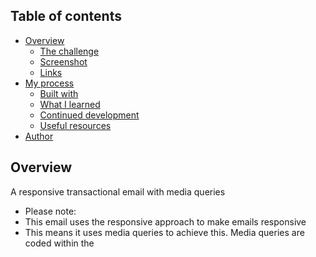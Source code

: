 ## Table of contents

- [Overview](#overview)
  - [The challenge](#the-challenge)
  - [Screenshot](#screenshot)
  - [Links](#links)
- [My process](#my-process)
  - [Built with](#built-with)
  - [What I learned](#what-i-learned)
  - [Continued development](#continued-development)
  - [Useful resources](#useful-resources)
- [Author](#author)

## Overview

A responsive transactional email with media queries

- Please note:
- This email uses the responsive approach to make emails responsive
- This means it uses media queries to achieve this. Media queries are coded within the <style> tag in the <head> tag and although most modern email apps support media queries some don't.
- If viewed in a Gmail app, emails for non-Gmail accounts for example don't support the <style> tag and hence no media queries.
- This email will not look responsive if viewed from the Gmail app on Android and Outlook.
- To build emails that is responsive for all environments, including
  the email apps that do not support modern CSS like media queries I use the fluid hybrid approach to responsive email development.
- Please see examples of this approach in my other emails on my website https://www.annie-indreiten.com/

### The challenge

- Creating a transactional responsive email with media queries.
- Most email apps support modern CSS and media queries but as mentioned above this email doesn't work on small screens
  viewed on Gmail apps or outlook.
- This is a transactional email so I didn't use many media queries.
- The email is being made responsive mainly from setting the container of the email to have a width of 100%. I set this as a media query within the <style> tag

### Screenshot

![](./images/READMEimg.png)

### Links

- Live Site URL: https://

## My process

- Based on a transactional email I received in my own email inbox
- I optimised and hosted the images online
- I coded the email follwing the CSS2 specificaton, using tables, inline CSS and some media queries to make it responsive
- As it's a transactional email not many media queries were used
  as everything needed to be displayed in one column.
- The best way to approach this type of email is by making the container of the email to be a width of 100% once you are in a smaller screen size than the maximum desktop screen size of 510px, i.e less than 479px
- I used the Desktop-first approach as that's the best practice for email development
- Made it look as good as possible for dark mode
- I tested my email using Litmus.
- I uploaded the email to the web via

### Built with

- HTML5 markup with CSS2
- An HTML Tag that defines the XML and OOMXML(Office Open XML) which the HTML document needs for the email to work on Outlook on Windows
- An Apple Scaling Meta Tag that prevents any unwanted scaling or zooming from Apple
- An IE9 Meta Tage used for improving rendering in Iternet Explorer 9 or lower
- Ab XML Tag ensures that Microsoft Outlook transforms everything in our email to adapt to the screen soom percentage in Windows
- Inline CSS which is best practice for email as some clients strip out the head tag in emails
- Some media queries within the style tag in the head tage to make the email responsive
- Desktop-first workflow

### What I learned

I learnt how to code a responsive email with media queries and how to test an email for the various email clients

### Continued development

I will continue to improve and practice coding emails!

### Useful resources

I am thankful to Email Geeks, Remi Parmentier of https://www.hteumeuleu.com/, Nicole Merlin and https://www.goodemailcode.com/

## Author

- Website - https://www.annie-indreiten.com/
- Github – https://github.com/AnnieCat73
- LinkedIn - https://www.linkedin.com/in/annie-indreiten777/

